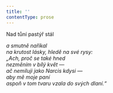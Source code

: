 ```yaml
---
title: ''
contentType: prose
---
```


<section>

Nad tůní pastýř stál

_a smutně naříkal  
na krutost lásky, hledě na své rysy:  
„Ach, proč se také hned  
nezměním v bílý květ —  
ač nemiluji jako Narcis kdysi —  
aby mě moje paní  
aspoň v tom tvaru vzala do svých dlaní.“_

</section>
